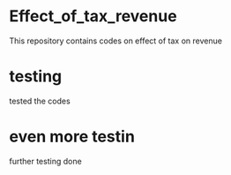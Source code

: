 # Effect_of_tax_revenue
This repository contains codes on effect of tax on revenue

# testing 
tested the codes

# even more testin
further testing done